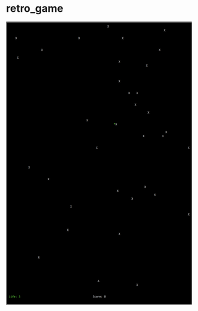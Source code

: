 # retro_game

![alt text](https://github.com/okovalov25/retro_game/blob/master/Screen%20Shot%202017-12-29%20at%201.53.13%20PM.png)
